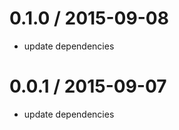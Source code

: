 
0.1.0 / 2015-09-08
==================

 * update dependencies

0.0.1 / 2015-09-07
==================

 * update dependencies